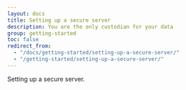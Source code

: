 ```yaml
---
layout: docs
title: Setting up a secure server
description: You are the only custodian for your data
group: getting-started
toc: false
redirect_from:
  - "/docs/getting-started/setting-up-a-secure-server/"
  - "/getting-started/setting-up-a-secure-server/"
---
```


Setting up a secure server.